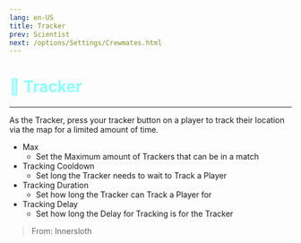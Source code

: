 ```yaml
---
lang: en-US
title: Tracker
prev: Scientist
next: /options/Settings/Crewmates.html
---
```


# <font color="#8cffff">📡 <b>Tracker</b></font> <Badge text="Vanilla" type="tip" vertical="middle"/>
---

As the Tracker, press your tracker button on a player to track their location via the map for a limited amount of time.
* Max
  * Set the Maximum amount of Trackers that can be in a match
* Tracking Cooldown
  * Set long the Tracker needs to wait to Track a Player
* Tracking Duration
  * Set how long the Tracker can Track a Player for
* Tracking Delay
  * Set how long the Delay for Tracking is for the Tracker

> From: Innersloth